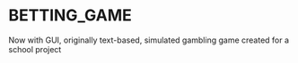 # BETTING_GAME
 Now with GUI, originally text-based, simulated gambling game created for a school project
